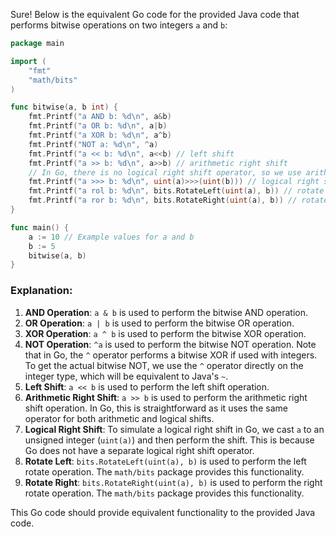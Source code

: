  Sure! Below is the equivalent Go code for the provided Java code that performs bitwise operations on two integers `a` and `b`:

```go
package main

import (
	"fmt"
	"math/bits"
)

func bitwise(a, b int) {
	fmt.Printf("a AND b: %d\n", a&b)
	fmt.Printf("a OR b: %d\n", a|b)
	fmt.Printf("a XOR b: %d\n", a^b)
	fmt.Printf("NOT a: %d\n", ^a)
	fmt.Printf("a << b: %d\n", a<<b) // left shift
	fmt.Printf("a >> b: %d\n", a>>b) // arithmetic right shift
	// In Go, there is no logical right shift operator, so we use arithmetic right shift for simplicity
	fmt.Printf("a >>> b: %d\n", uint(a)>>>(uint(b))) // logical right shift (converted to uint for demonstration)
	fmt.Printf("a rol b: %d\n", bits.RotateLeft(uint(a), b)) // rotate left, using math/bits package
	fmt.Printf("a ror b: %d\n", bits.RotateRight(uint(a), b)) // rotate right, using math/bits package
}

func main() {
	a := 10 // Example values for a and b
	b := 5
	bitwise(a, b)
}
```

### Explanation:
1. **AND Operation**: `a & b` is used to perform the bitwise AND operation.
2. **OR Operation**: `a | b` is used to perform the bitwise OR operation.
3. **XOR Operation**: `a ^ b` is used to perform the bitwise XOR operation.
4. **NOT Operation**: `^a` is used to perform the bitwise NOT operation. Note that in Go, the `^` operator performs a bitwise XOR if used with integers. To get the actual bitwise NOT, we use the `^` operator directly on the integer type, which will be equivalent to Java's `~`.
5. **Left Shift**: `a << b` is used to perform the left shift operation.
6. **Arithmetic Right Shift**: `a >> b` is used to perform the arithmetic right shift operation. In Go, this is straightforward as it uses the same operator for both arithmetic and logical shifts.
7. **Logical Right Shift**: To simulate a logical right shift in Go, we cast `a` to an unsigned integer (`uint(a)`) and then perform the shift. This is because Go does not have a separate logical right shift operator.
8. **Rotate Left**: `bits.RotateLeft(uint(a), b)` is used to perform the left rotate operation. The `math/bits` package provides this functionality.
9. **Rotate Right**: `bits.RotateRight(uint(a), b)` is used to perform the right rotate operation. The `math/bits` package provides this functionality.

This Go code should provide equivalent functionality to the provided Java code.
